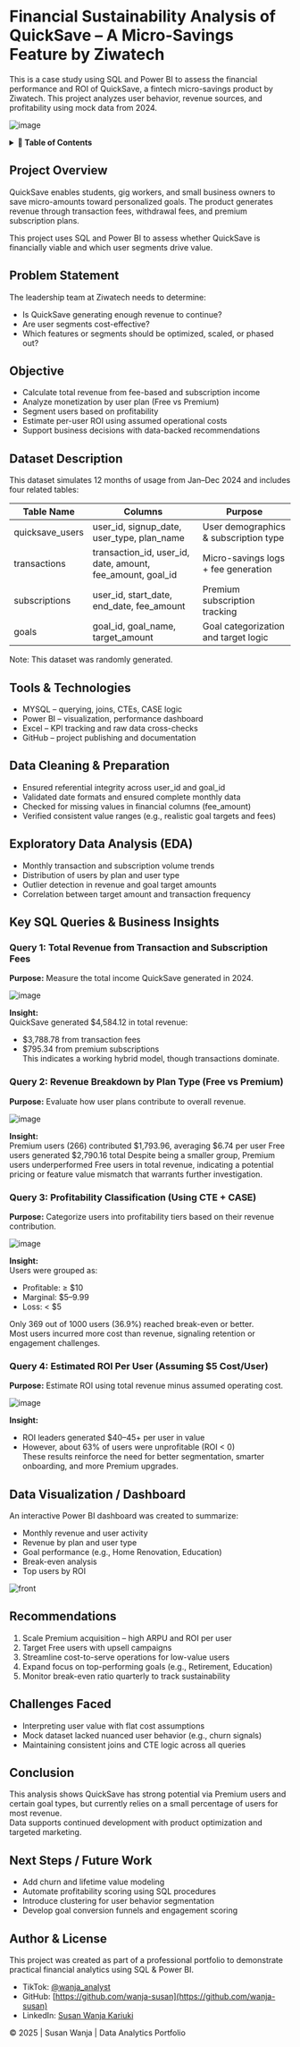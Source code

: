 # Financial Sustainability Analysis of QuickSave – A Micro-Savings Feature by Ziwatech

This is a case study using SQL and Power BI to assess the financial performance and ROI of QuickSave, a fintech micro-savings product by Ziwatech. This project analyzes user behavior, revenue sources, and profitability using mock data from 2024.

![image](https://github.com/user-attachments/assets/60ab212a-014e-41ce-b2cd-151b1762e168)

<details>
<summary><strong>📑 Table of Contents</strong></summary>

- [Project Overview](#project-overview)  
- [Problem Statement](#problem-statement)  
- [Objective](#objective)  
- [Dataset Description](#dataset-description)  
- [Tools & Technologies](#tools--technologies)  
- [Data Cleaning & Preparation](#data-cleaning--preparation)  
- [Exploratory Data Analysis (EDA)](#exploratory-data-analysis-eda)  
- [Key SQL Queries & Business Insights](#key-sql-queries--business-insights)  
  - [Query 1: Total Revenue](#query-1-total-revenue-from-transaction-and-subscription-fees)  
  - [Query 2: Revenue by Plan Type](#query-2-revenue-breakdown-by-plan-type-free-vs-premium)  
  - [Query 3: Profitability Classification](#query-3-profitability-classification-using-cte--case)  
  - [Query 4: Estimated ROI per User](#query-4-estimated-roi-per-user-assuming-5-costuser)  
- [Data Visualization / Dashboard](#data-visualization--dashboard)  
- [Recommendations](#recommendations)  
- [Challenges Faced](#challenges-faced)  
- [Conclusion](#conclusion)  
- [Next Steps / Future Work](#next-steps--future-work)  
- [Author & License](#author--license)

</details>

## Project Overview

QuickSave enables students, gig workers, and small business owners to save micro-amounts toward personalized goals. The product generates revenue through transaction fees, withdrawal fees, and premium subscription plans.

This project uses SQL and Power BI to assess whether QuickSave is financially viable and which user segments drive value.

## Problem Statement

The leadership team at Ziwatech needs to determine:
- Is QuickSave generating enough revenue to continue?
- Are user segments cost-effective?
- Which features or segments should be optimized, scaled, or phased out?

## Objective

- Calculate total revenue from fee-based and subscription income  
- Analyze monetization by user plan (Free vs Premium)  
- Segment users based on profitability  
- Estimate per-user ROI using assumed operational costs  
- Support business decisions with data-backed recommendations  

## Dataset Description

This dataset simulates 12 months of usage from Jan–Dec 2024 and includes four related tables:

| Table Name       | Columns                                | Purpose |
|------------------|----------------------------------------|---------|
| quicksave_users  | user_id, signup_date, user_type, plan_name | User demographics & subscription type |
| transactions     | transaction_id, user_id, date, amount, fee_amount, goal_id | Micro-savings logs + fee generation |
| subscriptions    | user_id, start_date, end_date, fee_amount | Premium subscription tracking |
| goals            | goal_id, goal_name, target_amount | Goal categorization and target logic |

Note: This dataset was randomly generated.



## Tools & Technologies

- MYSQL – querying, joins, CTEs, CASE logic  
- Power BI – visualization, performance dashboard  
- Excel – KPI tracking and raw data cross-checks  
- GitHub – project publishing and documentation

## Data Cleaning & Preparation

- Ensured referential integrity across user_id and goal_id  
- Validated date formats and ensured complete monthly data  
- Checked for missing values in financial columns (fee_amount)  
- Verified consistent value ranges (e.g., realistic goal targets and fees)

## Exploratory Data Analysis (EDA)

- Monthly transaction and subscription volume trends  
- Distribution of users by plan and user type  
- Outlier detection in revenue and goal target amounts  
- Correlation between target amount and transaction frequency


## Key SQL Queries & Business Insights

### Query 1: Total Revenue from Transaction and Subscription Fees

**Purpose:** Measure the total income QuickSave generated in 2024.

![image](https://github.com/user-attachments/assets/b7d0a92f-85c7-4b7e-8b96-69b47944ec38)

**Insight:**  
QuickSave generated $4,584.12 in total revenue:
- $3,788.78 from transaction fees  
- $795.34 from premium subscriptions  
This indicates a working hybrid model, though transactions dominate.

### Query 2: Revenue Breakdown by Plan Type (Free vs Premium)

**Purpose:** Evaluate how user plans contribute to overall revenue.

![image](https://github.com/user-attachments/assets/9cf13184-fa5a-4dad-b65a-6813ff1c6c63)

**Insight:**  
Premium users (266) contributed $1,793.96, averaging $6.74 per user
Free users generated $2,790.16 total
Despite being a smaller group, Premium users underperformed Free users in total revenue, indicating a potential pricing or feature value mismatch that warrants further investigation.

### Query 3: Profitability Classification (Using CTE + CASE)

**Purpose:** Categorize users into profitability tiers based on their revenue contribution.

![image](https://github.com/user-attachments/assets/ee8faa7b-5f9a-48da-9dc2-1cd160e3c35b)

**Insight:**  
Users were grouped as:
- Profitable: ≥ $10  
- Marginal: $5–9.99  
- Loss: < $5  

Only 369 out of 1000 users (36.9%) reached break-even or better.  
Most users incurred more cost than revenue, signaling retention or engagement challenges.


### Query 4: Estimated ROI Per User (Assuming $5 Cost/User)

**Purpose:** Estimate ROI using total revenue minus assumed operating cost.

![image](https://github.com/user-attachments/assets/c89c263b-ff24-4bbd-b52b-fbcb58e509e4)

**Insight:**  
- ROI leaders generated $40–45+ per user in value  
- However, about 63% of users were unprofitable (ROI < 0)  
These results reinforce the need for better segmentation, smarter onboarding, and more Premium upgrades.


## Data Visualization / Dashboard

An interactive Power BI dashboard was created to summarize:
- Monthly revenue and user activity  
- Revenue by plan and user type  
- Goal performance (e.g., Home Renovation, Education)  
- Break-even analysis  
- Top users by ROI

![front](https://github.com/user-attachments/assets/b988c40a-adc8-459b-b485-d565346a5c01)

## Recommendations

1. Scale Premium acquisition – high ARPU and ROI per user  
2. Target Free users with upsell campaigns  
3. Streamline cost-to-serve operations for low-value users  
4. Expand focus on top-performing goals (e.g., Retirement, Education)  
5. Monitor break-even ratio quarterly to track sustainability

## Challenges Faced

- Interpreting user value with flat cost assumptions  
- Mock dataset lacked nuanced user behavior (e.g., churn signals)  
- Maintaining consistent joins and CTE logic across all queries  

## Conclusion

This analysis shows QuickSave has strong potential via Premium users and certain goal types, but currently relies on a small percentage of users for most revenue.  
Data supports continued development with product optimization and targeted marketing.

## Next Steps / Future Work

- Add churn and lifetime value modeling  
- Automate profitability scoring using SQL procedures  
- Introduce clustering for user behavior segmentation  
- Develop goal conversion funnels and engagement scoring

## Author & License

This project was created as part of a professional portfolio to demonstrate practical financial analytics using SQL & Power BI.

- TikTok: [@wanja_analyst](https://www.tiktok.com/@wanja_analyst)
- GitHub: [https://github.com/wanja-susan](https://github.com/wanja-susan)    
- LinkedIn: [Susan Wanja Kariuki](https://www.linkedin.com/in/susan-wanja-1b63a6234/)  

© 2025 | Susan Wanja | Data Analytics Portfolio
